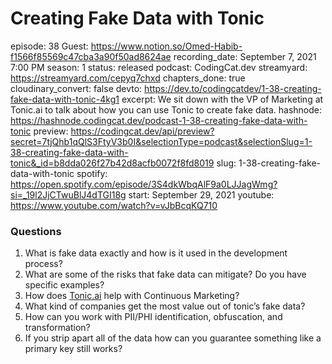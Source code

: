 # Creating Fake Data with Tonic

episode: 38
Guest: https://www.notion.so/Omed-Habib-f1566f85569c47cba3a90f50ad8624ae
recording_date: September 7, 2021 7:00 PM
season: 1
status: released
podcast: CodingCat.dev
streamyard: https://streamyard.com/cepyq7chxd
chapters_done: true
cloudinary_convert: false
devto: https://dev.to/codingcatdev/1-38-creating-fake-data-with-tonic-4kg1
excerpt: We sit down with the VP of Marketing at Tonic.ai to talk about how you can use Tonic to create fake data.
hashnode: https://hashnode.codingcat.dev/podcast-1-38-creating-fake-data-with-tonic
preview: https://codingcat.dev/api/preview?secret=7tjQhb1qQlS3FtyV3b0I&selectionType=podcast&selectionSlug=1-38-creating-fake-data-with-tonic&_id=b8dda026f27b42d8acfb0072f8fd8019
slug: 1-38-creating-fake-data-with-tonic
spotify: https://open.spotify.com/episode/3S4dkWbqAlF9a0LJJagWmg?si=_19l2JjCTwuBlJ4dTGI18g
start: September 29, 2021
youtube: https://www.youtube.com/watch?v=vJbBcqKQ710

### Questions

1. What is fake data exactly and how is it used in the development process?
2. What are some of the risks that fake data can mitigate? Do you have specific examples?
3. How does [Tonic.ai](http://tonic.ai) help with Continuous Marketing?
4. What kind of companies get the most value out of tonic’s fake data?
5. How can you work with PII/PHI identification, obfuscation, and transformation?
6. If you strip apart all of the data how can you guarantee something like a primary key still works?